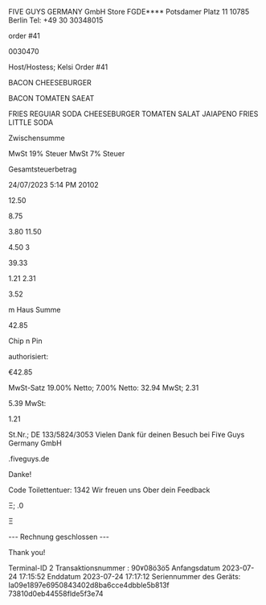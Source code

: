 FIVE GUYS GERMANY GmbH
Store FGDE****
Potsdamer Platz 11
10785 Berlin
Tel: +49 30 30348015

order #41

0030470

Host/Hostess; Kelsi
Order #41

BACON CHEESEBURGER

BACON
TOMATEN
SAEAT

FRIES REGUIAR
SODA
CHEESEBURGER
TOMATEN
SALAT
JAIAPENO
FRIES LITTLE
SODA

Zwischensumme

MwSt 19% Steuer
MwSt 7% Steuer

Gesamtsteuerbetrag

24/07/2023
5:14 PM
20102

12.50

8.75

3.80
11.50

4.50
3

39.33

1.21
2.31

3.52

m Haus Summe

42.85

Chip n Pin

authorisiert:

€42.85

MwSt-Satz
19.00% Netto;
7.00% Netto: 32.94 MwSt; 2.31

5.39 MwSt:

1.21

St.Nr.; DE 133/5824/3053
Vielen Dank für deinen Besuch
bei Fi٧e Guys Germany GmbH

.fiveguys.de

Danke!

Code Toilettentuer: 1342
Wir freuen uns Ober dein Feedback

Ξ; .0

Ξ

--- Rechnung geschlossen ---

Thank you!

Terminal-ID 2
Transaktionsnummer : 90٧08ö3ö5
Anfangsdatum 2023-07-24 17:15:52
Enddatum 2023-07-24 17:17:12
Seriennummer des Geräts:
Ia09e1897e6950843402d8ba6cce4dbble5b813f
73810d0eb44558flde5f3e74


